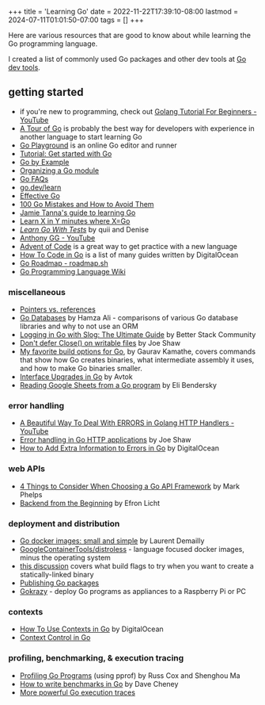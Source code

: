 +++
title = 'Learning Go'
date = 2022-11-22T17:39:10-08:00
lastmod = 2024-07-11T01:01:50-07:00
tags = []
+++

Here are various resources that are good to know about while learning the Go programming language.

I created a list of commonly used Go packages and other dev tools at [Go dev tools](/posts/go-dev-tools).

## getting started

* if you're new to programming, check out [Golang Tutorial For Beginners - YouTube](https://www.youtube.com/watch?v=Q0sKAMal4WQ)
* [A Tour of Go](https://go.dev/tour/welcome/1) is probably the best way for developers with experience in another language to start learning Go
* [Go Playground](https://go.dev/play/) is an online Go editor and runner
* [Tutorial: Get started with Go](https://go.dev/doc/tutorial/getting-started)
* [Go by Example](https://gobyexample.com/)
* [Organizing a Go module](https://go.dev/doc/modules/layout)
* [Go FAQs](https://go.dev/doc/faq)
* [go.dev/learn](https://go.dev/learn/)
* [Effective Go](https://go.dev/doc/effective_go)
* [100 Go Mistakes and How to Avoid Them](https://100go.co/)
* [Jamie Tanna's guide to learning Go](https://www.jvt.me/posts/2022/08/12/learning-new-language-go/)
* [Learn X in Y minutes where X=Go](https://learnxinyminutes.com/docs/go/)
* [_Learn Go With Tests_](https://quii.gitbook.io/learn-go-with-tests) by quii and Denise
* [Anthony GG - YouTube](https://www.youtube.com/@anthonygg_/videos)
* [Advent of Code](https://adventofcode.com/) is a great way to get practice with a new language
* [How To Code in Go](https://www.digitalocean.com/community/tutorial-series/how-to-code-in-go) is a list of many guides written by DigitalOcean
* [Go Roadmap - roadmap.sh](https://roadmap.sh/golang)
* [Go Programming Language Wiki](https://zchee.github.io/golang-wiki/)

### miscellaneous

* [Pointers vs. references](/posts/pointers-vs-references)
* [Go Databases](https://blog.teamortix.com/posts/2021/08/go-databases/) by Hamza Ali - comparisons of various Go database libraries and why to not use an ORM
* [Logging in Go with Slog: The Ultimate Guide](https://betterstack.com/community/guides/logging/logging-in-go/) by Better Stack Community
* [Don't defer Close() on writable files](https://www.joeshaw.org/dont-defer-close-on-writable-files/) by Joe Shaw
* [My favorite build options for Go](https://opensource.com/article/22/4/go-build-options), by Gaurav Kamathe, covers commands that show how Go creates binaries, what intermediate assembly it uses, and how to make Go binaries smaller.
* [Interface Upgrades in Go](https://avtok.com/2014/11/05/interface-upgrades.html) by Avtok
* [Reading Google Sheets from a Go program](https://eli.thegreenplace.net/2024/reading-google-sheets-from-a-go-program/) by Eli Bendersky

### error handling

* [A Beautiful Way To Deal With ERRORS in Golang HTTP Handlers - YouTube](https://www.youtube.com/watch?v=aS1cJfQ-LrQ)
* [Error handling in Go HTTP applications](https://www.joeshaw.org/error-handling-in-go-http-applications/) by Joe Shaw
* [How to Add Extra Information to Errors in Go](https://www.digitalocean.com/community/tutorials/how-to-add-extra-information-to-errors-in-go) by DigitalOcean

### web APIs

* [4 Things to Consider When Choosing a Go API Framework](https://markphelps.me/posts/4-things-to-consider-when-choosing-a-go-api-framework/) by Mark Phelps
* [Backend from the Beginning](https://eblog.fly.dev/backendbasics.html) by Efron Licht

### deployment and distribution

* [Go docker images: small and simple](https://laurentsv.com/blog/2024/06/25/stop-the-go-and-docker-madness.html) by Laurent Demailly
* [GoogleContainerTools/distroless](https://github.com/GoogleContainerTools/distroless) - language focused docker images, minus the operating system
* [this discussion](https://github.com/golang/go/issues/26492) covers what build flags to try when you want to create a statically-linked binary
* [Publishing Go packages](/posts/publishing-go-packages)
* [Gokrazy](https://news.ycombinator.com/item?id=37583234) - deploy Go programs as appliances to a Raspberry Pi or PC

### contexts

* [How To Use Contexts in Go](https://www.digitalocean.com/community/tutorials/how-to-use-contexts-in-go) by DigitalOcean
* [Context Control in Go](https://zenhorace.dev/blog/context-control-go/)

### profiling, benchmarking, & execution tracing

* [Profiling Go Programs](https://go.dev/blog/pprof) (using pprof) by Russ Cox and Shenghou Ma
* [How to write benchmarks in Go](https://dave.cheney.net/2013/06/30/how-to-write-benchmarks-in-go) by Dave Cheney
* [More powerful Go execution traces](https://go.dev/blog/execution-traces-2024)
